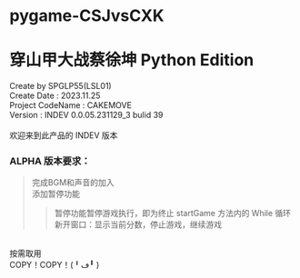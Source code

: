 # pygame-CSJvsCXK
# 穿山甲大战蔡徐坤 Python Edition
Create by SPGLP55(LSL01)
<br />
Create Date : 2023.11.25
<br />
Project CodeName : CAKEMOVE
<br />
Version : INDEV 0.0.05.231129_3 bulid 39
<br />
<br />
欢迎来到此产品的 INDEV 版本
<br />
### ALPHA 版本要求：
> 完成BGM和声音的加入
> <br />
> 添加暂停功能
> <br />
>> 暂停功能暂停游戏执行，即为终止 startGame 方法内的 While 循环
>> <br />
>> 新开窗口：显示当前分数，停止游戏，继续游戏
<br />
按需取用
<br />
COPY！COPY！(╹ڡ╹ )
